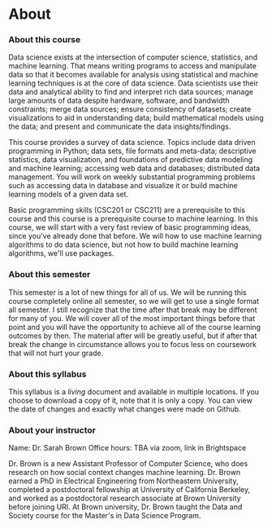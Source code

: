 # About

### About this course

Data science exists at the intersection of computer science, statistics, and machine
learning. That means writing programs to access and manipulate data so that it becomes
available for analysis using statistical and machine learning techniques is at the core of
data science. Data scientists use their data and analytical ability to find and interpret rich
data sources; manage large amounts of data despite hardware, software, and bandwidth
constraints; merge data sources; ensure consistency of datasets; create visualizations to
aid in understanding data; build mathematical models using the data; and present and
communicate the data insights/findings.

This course provides a survey of data science. Topics include data driven programming
in Python; data sets, file formats and meta-data; descriptive statistics, data visualization,
and foundations of predictive data modeling and machine learning; accessing web data
and databases; distributed data management. You will work on weekly substantial
programming problems such as accessing data in database and visualize it or build
machine learning models of a given data set.

Basic programming skills (CSC201 or CSC211) are a prerequisite to this course and this course is a prerequisite course to machine learning. In this course, we will start with a very fast review of basic programming ideas, since you've already done that before. We will how to use machine learning algorithms to do data science, but not how to build machine learning algorithms, we'll use packages.

### About this semester

This semester is a lot of new things for all of us. We will be running this course completely online all semester, so we will get to use a single format all semester. I still recognize that the time after that break may be different for many of you. We will cover all of the most important things before that point and you will have the opportunity to achieve all of the course learning outcomes by then. The material after will be greatly useful, but if after that break the change in circumstance allows you to focus less on coursework that will not hurt your grade. 


### About this syllabus

This syllabus is a *living* document and available in multiple locations. If you choose to download a copy of it, note that it is only a copy.  You can view the date of changes and exactly what changes were made on Github.


### About your instructor

Name: Dr. Sarah Brown
Office hours:  TBA via zoom, link in Brightspace


Dr. Brown is a new Assistant Professor of Computer Science, who does research on how social context changes machine learning. Dr. Brown earned a PhD in Electrical Engineering from Northeastern University, completed a postdoctoral fellowship at University of California Berkeley, and worked as a postdoctoral research associate at Brown University before joining URI. At Brown university, Dr. Brown taught the Data and Society course for the Master's in Data Science Program.
